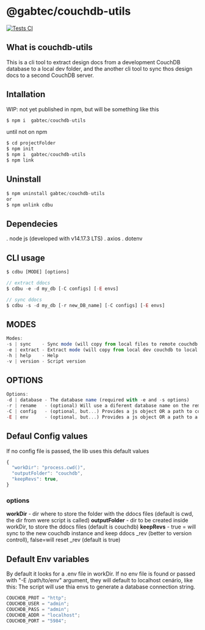 # @gabtec/couchdb-utils

[![Tests CI](https://github.com/gabtec/couchdb-utils/actions/workflows/test.yml/badge.svg)](https://github.com/gabtec/couchdb-utils/actions/workflows/test.yml)

## What is couchdb-utils

This is a cli tool to extract design docs from a development CouchDB database to a local dev folder, and the another cli tool to sync thos design docs to a second CouchDB server.

## Intallation

WIP: not yet published in npm, but will be something like this

```js
$ npm i  gabtec/couchdb-utils
```

until not on npm

```js
$ cd projectFolder
$ npm init
$ npm i  gabtec/couchdb-utils
$ npm link
```

## Uninstall

```js
$ npm uninstall gabtec/couchdb-utils
or
$ npm unlink cdbu
```

## Dependecies

. node js (developed with v14.17.3 LTS)
. axios
. dotenv

## CLI usage

```js
$ cdbu [MODE] [options]

// extract ddocs
$ cdbu -e -d my_db [-C configs] [-E envs]

// sync ddocs
$ cdbu -s -d my_db [-r new_DB_name] [-C configs] [-E envs]
```

## MODES

```js
Modes:
-s | sync    - Sync mode (will copy from local files to remote couchdb server)
-e | extract - Extract mode (will copy from local dev couchdb to local files)
-h | help    - Help
-v | version - Script version
```

## OPTIONS

```js
Options:
-d | database - The database name (required with -e and -s options)
-r | rename   - (optional) Will use a diferent database name on the remote server
-C | config   - (optional, but...) Provides a js object OR a path to config json file (e.g. .cdburc.json) (MUST BE JSON)
-E | env      - (optional, but...) Provides a js object OR a path to a env file (e.g. .env). Also reads a connection string from COUCH env (e.g. COUCH=http://admin:password@127.0.0.1:5984)
```

## Defaul Config values

If no config file is passed, the lib uses this default values

```js
{
  "workDir": "process.cwd()",
  "outputFolder": "couchdb",
  "keepRevs": true,
}
```

### options

**workDir** - dir where to store the folder with the ddocs files (default is cwd, the dir from were script is called)
**outputFolder** - dir to be created inside workDir, to store the ddocs files (default is couchdb)
**keepRevs** - true = will sync to the new couchdb instance and keep ddocs \_rev (better to version controll), false=will reset \_rev (default is true)

## Default Env variables

By default it looks for a .env file in workDir.
If no env file is found or passed with "-E /path/to/env" argument,
they will default to localhost cenário, like this:
The script will use thia envs to generate a database connection string.

```js
COUCHDB_PROT = "http";
COUCHDB_USER = "admin";
COUCHDB_PASS = "admin";
COUCHDB_ADDR = "localhost";
COUCHDB_PORT = "5984";
```
